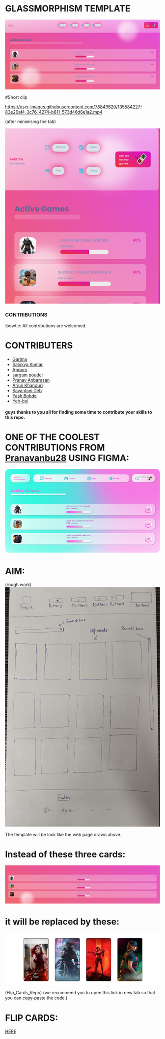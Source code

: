 # GLASSMORPHISM TEMPLATE

![](https://github.com/AADI-1331/glassmorphism-template/blob/file/static/images/ssupdate.png)

#Short clip


https://user-images.githubusercontent.com/78849620/135584227-83e26af4-3c76-4274-b811-573d46d6e1a2.mp4

(after minimising the tab)

![](https://github.com/AADI-1331/glassmorphism-template/blob/file/static/images/ssupdatesink.png)

### CONTRIBUTIONS ###
:bowtie:
All contributions are welcomed.

# CONTRIBUTERS
  * [Garima](https://github.com/Garima-7)
  * [Salokya Kumar](https://github.com/ksalokya)
  * [Apoorv](https://github.com/apoorvcodes)
  * [sargam poudel](https://github.com/sargam-poudel)
  * [Pranav Anbarasan](https://github.com/Pranavanbu28)
  * [Arjun Khanduri](https://github.com/arjun-khanduri)
  * [Sayantani Deb](https://github.com/SayantaniDeb)
  * [Yash Bobde](https://github.com/Yash-Bobde)
  * [Yeh-boi](https://github.com/Yeh-boi)

<h4>guys thanks to you all for finding some time to contribute your skills to this repo.</h4>

# ONE OF THE COOLEST CONTRIBUTIONS FROM  [Pranavanbu28](https://github.com/Pranavanbu28) USING FIGMA:

![](https://github.com/AADI-1331/glassmorphism-template/blob/file/wireframe/wireframe.png)











# AIM:

(rough work)
![](https://github.com/AADI-1331/glassmorphism-template/blob/file/static/images/rough_work.jpg)



The template will be look like the web page drawn above.

# Instead of these three cards:
![](https://github.com/AADI-1331/glassmorphism-template/blob/file/static/images/3.png)

# it will be replaced by these:

![](https://github.com/AADI-1331/glassmorphism-template/blob/file/static/images/mob.png)

(Flip_Cards_Repo)
(we recommend you to open this link in new tab so that you can copy-paste the code.)

# FLIP CARDS:
[HERE](https://github.com/AADI-1331/Flip_Cards_Using_htm_and_css)


